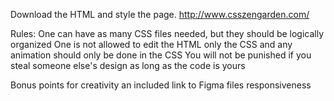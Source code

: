 Download the HTML and style the page. http://www.csszengarden.com/

Rules: 
One can have as many CSS files needed, but they should be logically organized
One is not allowed to edit the HTML only the CSS and any animation should only be done in the CSS
You will not be punished if you steal someone else's design as long as the code is yours


Bonus points for 
creativity
an included link to Figma files
responsiveness
